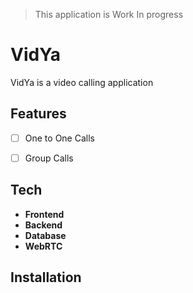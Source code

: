>This application is Work In progress
# VidYa
VidYa is a video calling application 

## Features
- [ ] One to One Calls
- [ ] Group Calls


## Tech 

- **Frontend** 
- **Backend** 
- **Database**
- **WebRTC**

## Installation
